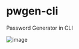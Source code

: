# pwgen-cli
Password Generator in CLI

![image](https://user-images.githubusercontent.com/78869976/192496370-cb1ada68-ff35-4057-b55c-275f35b6b9cf.png)
